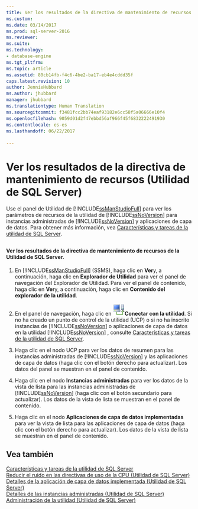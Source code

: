 ```yaml
---
title: Ver los resultados de la directiva de mantenimiento de recursos (Utilidad de SQL Server) | Microsoft Docs
ms.custom: 
ms.date: 03/14/2017
ms.prod: sql-server-2016
ms.reviewer: 
ms.suite: 
ms.technology:
- database-engine
ms.tgt_pltfrm: 
ms.topic: article
ms.assetid: 80cb14fb-f4c6-4be2-ba17-eb4e4cddd35f
caps.latest.revision: 10
author: JennieHubbard
ms.author: jhubbard
manager: jhubbard
ms.translationtype: Human Translation
ms.sourcegitcommit: f3481fcc2bb74eaf93182e6cc58f5a06666e10f4
ms.openlocfilehash: 9059d01d2f47ebbd56af966f45f6832222491930
ms.contentlocale: es-es
ms.lasthandoff: 06/22/2017

---
```

# <a name="view-resource-health-policy-results-sql-server-utility"></a>Ver los resultados de la directiva de mantenimiento de recursos (Utilidad de SQL Server)
  Use el panel de Utilidad de [!INCLUDE[ssManStudioFull](../../includes/ssmanstudiofull-md.md)] para ver los parámetros de recursos de la utilidad de [!INCLUDE[ssNoVersion](../../includes/ssnoversion-md.md)] para instancias administradas de [!INCLUDE[ssNoVersion](../../includes/ssnoversion-md.md)] y aplicaciones de capa de datos. Para obtener más información, vea [Características y tareas de la utilidad de SQL Server](../../relational-databases/manage/sql-server-utility-features-and-tasks.md).  
  
##  <a name="SSMSProcedure"></a>  
  
#### <a name="view-sql-server-utility-resource-health-policy-results"></a>Ver los resultados de la directiva de mantenimiento de recursos de la Utilidad de SQL Server.  
  
1.  En [!INCLUDE[ssManStudioFull](../../includes/ssmanstudiofull-md.md)] (SSMS), haga clic en **Ver**y, a continuación, haga clic en **Explorador de Utilidad** para ver el panel de navegación del Explorador de Utilidad. Para ver el panel de contenido, haga clic en **Ver**y, a continuación, haga clic en **Contenido del explorador de la utilidad**.  
  
2.  En el panel de navegación, haga clic en ![](../../relational-databases/manage/media/connect-to-utility.gif "Connect_to_Utility")**Conectar con la utilidad**. Si no ha creado un punto de control de la utilidad (UCP) o si no ha inscrito instancias de [!INCLUDE[ssNoVersion](../../includes/ssnoversion-md.md)] o aplicaciones de capa de datos en la utilidad [!INCLUDE[ssNoVersion](../../includes/ssnoversion-md.md)] , consulte [Características y tareas de la utilidad de SQL Server](../../relational-databases/manage/sql-server-utility-features-and-tasks.md).  
  
3.  Haga clic en el nodo UCP para ver los datos de resumen para las instancias administradas de [!INCLUDE[ssNoVersion](../../includes/ssnoversion-md.md)] y las aplicaciones de capa de datos (haga clic con el botón derecho para actualizar). Los datos del panel se muestran en el panel de contenido.  
  
4.  Haga clic en el nodo **Instancias administradas** para ver los datos de la vista de lista para las instancias administradas de [!INCLUDE[ssNoVersion](../../includes/ssnoversion-md.md)] (haga clic con el botón secundario para actualizar). Los datos de la vista de lista se muestran en el panel de contenido.  
  
5.  Haga clic en el nodo **Aplicaciones de capa de datos implementadas** para ver la vista de lista para las aplicaciones de capa de datos (haga clic con el botón derecho para actualizar). Los datos de la vista de lista se muestran en el panel de contenido.  
  
## <a name="see-also"></a>Vea también  
 [Características y tareas de la utilidad de SQL Server](../../relational-databases/manage/sql-server-utility-features-and-tasks.md)   
 [Reducir el ruido en las directivas de uso de la CPU &#40;Utilidad de SQL Server&#41;](../../relational-databases/manage/reduce-noise-in-cpu-utilization-policies-sql-server-utility.md)   
 [Detalles de la aplicación de capa de datos implementada &#40;Utilidad de SQL Server&#41;](http://msdn.microsoft.com/library/79c41dd9-abcb-434e-9326-00a341d5c867)   
 [Detalles de las instancias administradas &#40;Utilidad de SQL Server&#41;](http://msdn.microsoft.com/library/6e51b7bb-a733-4852-8c33-7f4dbdf931c2)   
 [Administración de la utilidad &#40;Utilidad de SQL Server&#41;](http://msdn.microsoft.com/library/3e5a00c3-8905-40f0-9ddc-d924df9c2f0d)  
  
  
